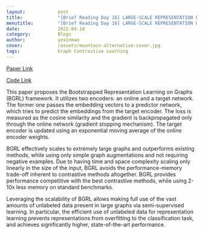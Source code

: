 ```yaml
---
layout:            post
title:             "[Brief Reading Day 16] LARGE-SCALE REPRESENTATION LEARNING ON GRAPHS VIA BOOTSTRAPPING"
menutitle:         "[Brief Reading Day 16] LARGE-SCALE REPRESENTATION LEARNING ON GRAPHS VIA BOOTSTRAPPING"
date:              2022-04-10
category:          Blogs
author:            yexinmao
cover:             /assets/mountain-alternative-cover.jpg
tags:              Graph Contrastive Learning
---
```


[Paper Link](https://arxiv.org/abs/2102.06514)

[Code Link](https://github.com/Namkyeong/BGRL_Pytorch)

This paper proposes the Bootstrapped Representation Learning on Graphs (BGRL) framework. It utilizes two encoders: an online and a target network. The former one passes the embedding vectors to a predictor network, which tries to predict the embeddings from the target encoder. The loss is measured as the cosine similarity and the gradient is backpropagated only through the online network (gradient stopping mechanism). The target encoder is updated using an exponential moving average of the online encoder weights. 

BGRL effectively scales to extremely large graphs and outperforms existing methods, while using only simple graph augmentations and not requiring negative examples. Due to having time and space complexity scaling only linearly in the size of the input, BGRL avoids the performance-memory trade-off inherent to contrastive methods altogether. BGRL provides performance competitive with the best contrastive methods, while using 2-10x less memory on standard benchmarks.

Leveraging the scalability of BGRL allows making full use of the vast amounts of unlabeled data present in large graphs via semi-supervised learning. In particular, the efficient use of unlabeled data for representation learning prevents representations from overfitting to the classification task, and achieves significantly higher, state-of-the-art performance. 

